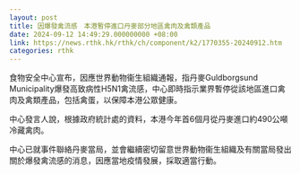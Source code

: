 ```yaml
---
layout: post
title: 因爆發禽流感　本港暫停進口丹麥部分地區禽肉及禽類產品
date: 2024-09-12 14:49:29.000000000 +08:00
link: https://news.rthk.hk/rthk/ch/component/k2/1770355-20240912.htm
categories: rthk
---
```


食物安全中心宣布，因應世界動物衞生組織通報，指丹麥Guldborgsund Municipality爆發高致病性H5N1禽流感，中心即時指示業界暫停從該地區進口禽肉及禽類產品，包括禽蛋，以保障本港公眾健康。

中心發言人說，根據政府統計處的資料，本港今年首6個月從丹麥進口約490公噸冷藏禽肉。

中心已就事件聯絡丹麥當局，並會繼續密切留意世界動物衞生組織及有關當局發出關於爆發禽流感的消息，因應當地疫情發展，採取適當行動。
